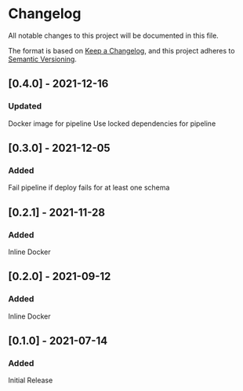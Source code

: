 # Changelog
All notable changes to this project will be documented in this file.

The format is based on [Keep a Changelog](https://keepachangelog.com/en/1.0.0/),
and this project adheres to [Semantic Versioning](https://semver.org/spec/v2.0.0.html).

## [0.4.0] - 2021-12-16

### Updated

Docker image for pipeline
Use locked dependencies for pipeline

## [0.3.0] - 2021-12-05

### Added

Fail pipeline if deploy fails for at least one schema

## [0.2.1] - 2021-11-28

### Added

Inline Docker

## [0.2.0] - 2021-09-12

### Added

Inline Docker

## [0.1.0] - 2021-07-14

### Added

Initial Release

